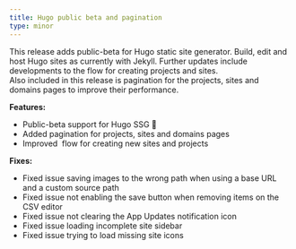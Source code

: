 ```yaml
---
title: Hugo public beta and pagination
type: minor
---
```


This release adds public-beta for Hugo static site generator. Build, edit and host Hugo sites as currently with Jekyll. Further updates include developments to the flow for creating projects and sites.<br>Also included in this release is pagination for the projects, sites and domains pages to improve their performance.

**Features:**

* Public-beta support for Hugo SSG 🎉
* Added pagination for projects, sites and domains pages
* Improved&nbsp; flow for creating new sites and projects

**Fixes:**

* Fixed issue saving images to the wrong path when using a base URL and a custom source path
* Fixed issue not enabling the save button when removing items on the CSV editor
* Fixed issue not clearing the App Updates notification icon
* Fixed issue loading incomplete site sidebar
* Fixed issue trying to load missing site icons
